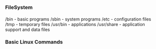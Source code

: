 ### FileSystem
#### 
/bin - basic programs
/sbin - system programs
/etc - configuration files
/tmp - temporary files
/usr/bin - applications
/usr/share - application support and data files
 ####

### Basic Linux Commands
